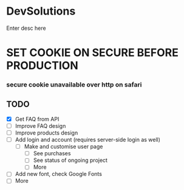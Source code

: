 # DevSolutions

Enter desc here

# SET COOKIE ON SECURE BEFORE PRODUCTION
### secure cookie unavailable over http on safari

## TODO
-[x] Get FAQ from API
-[ ] Improve FAQ design
-[ ] Improve products design
-[ ] Add login and account (requires server-side login as well)
    - [ ] Make and customise user page
        - [ ] See purchases
        - [ ] See status of ongoing project
        - [ ] More
-[ ] Add new font, check Google Fonts
-[ ] More